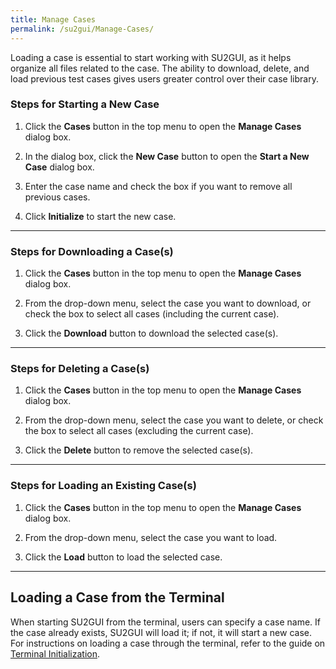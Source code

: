 ```yaml
---
title: Manage Cases
permalink: /su2gui/Manage-Cases/
---
```


Loading a case is essential to start working with SU2GUI, as it helps organize all files related to the case. The ability to download, delete, and load previous test cases gives users greater control over their case library.

### Steps for Starting a New Case

1. Click the **Cases** button in the top menu to open the **Manage Cases** dialog box.

2. In the dialog box, click the **New Case** button to open the **Start a New Case** dialog box.

3. Enter the case name and check the box if you want to remove all previous cases.

4. Click **Initialize** to start the new case.

---

### Steps for Downloading a Case(s)

1. Click the **Cases** button in the top menu to open the **Manage Cases** dialog box.

2. From the drop-down menu, select the case you want to download, or check the box to select all cases (including the current case).

3. Click the **Download** button to download the selected case(s).

---

### Steps for Deleting a Case(s)

1. Click the **Cases** button in the top menu to open the **Manage Cases** dialog box.

2. From the drop-down menu, select the case you want to delete, or check the box to select all cases (excluding the current case).

3. Click the **Delete** button to remove the selected case(s).

---

### Steps for Loading an Existing Case(s)

1. Click the **Cases** button in the top menu to open the **Manage Cases** dialog box.

2. From the drop-down menu, select the case you want to load.

3. Click the **Load** button to load the selected case.

---

## Loading a Case from the Terminal

When starting SU2GUI from the terminal, users can specify a case name. If the case already exists, SU2GUI will load it; if not, it will start a new case. For instructions on loading a case through the terminal, refer to the guide on [Terminal Initialization](./../Terminal-Initialization).